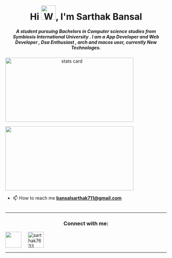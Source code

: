 <h1 align="center">Hi <img src="https://raw.githubusercontent.com/nixin72/nixin72/master/wave.gif" 
         alt="Waving hand animated gif"
         height="45"
         width="45" />, I'm Sarthak Bansal</h1>
<h5 align="center">
A student pursuing Bachelors in Computer science studies from Symbiosis International University . I am a App Developer  and Web Developer , Dsa Enthusiast , arch and macos user, currently New Technologes. 
</h5>

<a align= "center" href="https://github.com/sarthakbansalgit">
<img alt= "stats card" height="200px" width="400" src="https://github-readme-streak-stats.herokuapp.com/?user=sarthakbansalgit&theme=radical">
</a>
</p>
<img height="200px" width="400" src="https://github-readme-stats.vercel.app/api?username=sarthakbansalgit&count_private=true&theme=radical&show_icons=true" />


- 📫 How to reach me **bansalsarthak711@gmail.com**
<br><br>
<hr>

<h3 align="center">Connect with me:</h3>
<p align="center">

<a href="https://www.linkedin.com/in/sarthak-bansal-11aa83201/" target="blank"><img align="center" src="https://img.icons8.com/cute-clipart/64/000000/linkedin.png" alt="" height="50" width="50" /></a>&nbsp;&nbsp;&nbsp;&nbsp;
<a href="https://www.instagram.com/sarthak7633" target="blank"><img align="center" src="https://img.icons8.com/cute-clipart/64/000000/instagram-new.png" alt="sarthak7633" height="50" width="50" /></a>
</p>

<hr>

